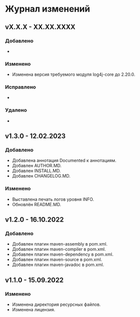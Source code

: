 # Журнал изменений
## vX.X.X - XX.XX.XXXX
### Добавлено
*

### Изменено
* Изменена версия требуемого модуля log4j-core до 2.20.0.

### Исправлено
*

### Удалено
*

## v1.3.0 - 12.02.2023
### Добавлено
* Добавлена аннотация Documented к аннотациям.
* Добавлен AUTHOR.MD.
* Добавлен INSTALL.MD.
* Добавлен CHANGELOG.MD.

### Изменено
* Выставлена печать логов уровня INFO.
* Обновлён README.MD.

## v1.2.0 - 16.10.2022
### Добавлено
* Добавлен плагин maven-assembly в pom.xml.
* Добавлен плагин maven-compiler в pom.xml.
* Добавлен плагин maven-dependency в pom.xml.
* Добавлен плагин maven-source в pom.xml.
* Добавлен плагин maven-javadoc в pom.xml.

## v1.1.0 - 15.09.2022
### Изменено
* Изменена директория ресурсных файлов.
* Изменена лицензия.
